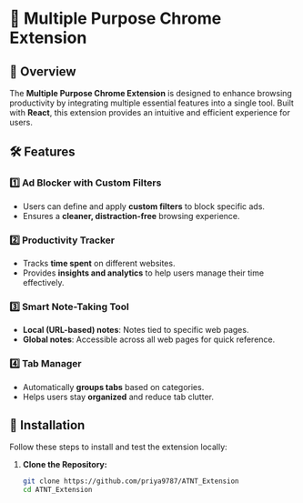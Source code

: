 # 🚀 Multiple Purpose Chrome Extension  

## 📌 Overview  
The **Multiple Purpose Chrome Extension** is designed to enhance browsing productivity by integrating multiple essential features into a single tool. Built with **React**, this extension provides an intuitive and efficient experience for users.  

## 🛠 Features  
### 1️⃣ **Ad Blocker with Custom Filters**  
- Users can define and apply **custom filters** to block specific ads.  
- Ensures a **cleaner, distraction-free** browsing experience.  

### 2️⃣ **Productivity Tracker**  
- Tracks **time spent** on different websites.  
- Provides **insights and analytics** to help users manage their time effectively.  

### 3️⃣ **Smart Note-Taking Tool**  
- **Local (URL-based) notes**: Notes tied to specific web pages.  
- **Global notes**: Accessible across all web pages for quick reference.  

### 4️⃣ **Tab Manager**  
- Automatically **groups tabs** based on categories.  
- Helps users stay **organized** and reduce tab clutter.  

## 🔧 Installation  
Follow these steps to install and test the extension locally:  

1. **Clone the Repository:**  
   ```sh
   git clone https://github.com/priya9787/ATNT_Extension
   cd ATNT_Extension

